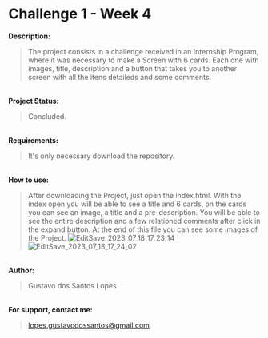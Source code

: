 # Challenge 1 - Week 4

**Description:**

>The project consists in a challenge received in an Internship Program, where it was necessary to make a Screen with 6 cards.
Each one with images, title, description and a button that takes you to another screen with all the itens detaileds and some comments.

<br> **Project Status:**
>Concluded.

<br> **Requirements:**
>It's only necessary download the repository.

<br> **How to use:**
>After downloading the Project, just open the index.html.
>With the index open you will be able to see a title and 6 cards,
>on the cards you can see an image, a title and a pre-description.
>You will be able to see the entire description and a few relationed comments after click in the expand button.
>At the end of this file you can see some images of the Project.
![EditSave_2023_07_18_17_23_14](https://github.com/lopes-gustavodossantos/Challenge_1_Week_4_Compass.UOL/assets/94156483/178d2523-b21e-47d0-bfc0-59dbd0e414db)
![EditSave_2023_07_18_17_24_02](https://github.com/lopes-gustavodossantos/Challenge_1_Week_4_Compass.UOL/assets/94156483/db7343ac-8600-444d-b2e7-cdf6373822cc)

<br> **Author:**
>Gustavo dos Santos Lopes



<br> **For support, contact me:**
>lopes.gustavodossantos@gmail.com
